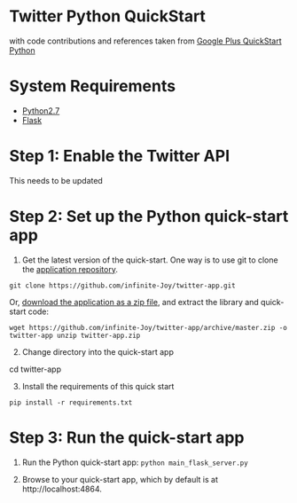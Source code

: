# Twitter Python QuickStart
with code contributions and references taken from [Google Plus QuickStart Python](https://github.com/googleplus/gplus-quickstart-python)

# System Requirements
- [Python2.7](https://www.python.org/)
- [Flask](http://flask.pocoo.org/)

# Step 1: Enable the Twitter API
This needs to be updated

# Step 2: Set up the Python quick-start app
1. Get the latest version of the quick-start. One way is to use git to clone the [application repository](https://github.com/infinite-Joy/twitter-app).
```
git clone https://github.com/infinite-Joy/twitter-app.git
```
Or, [download the application as a zip file](https://github.com/infinite-Joy/twitter-app/archive/master.zip), and extract the library and quick-start code:
```
wget https://github.com/infinite-Joy/twitter-app/archive/master.zip -o twitter-app unzip twitter-app.zip
```

2. Change directory into the quick-start app

cd twitter-app

3. Install the requirements of this quick start

```pip install -r requirements.txt```

# Step 3: Run the quick-start app
1. Run the Python quick-start app:
```python main_flask_server.py```

2. Browse to your quick-start app, which by default is at http://localhost:4864.